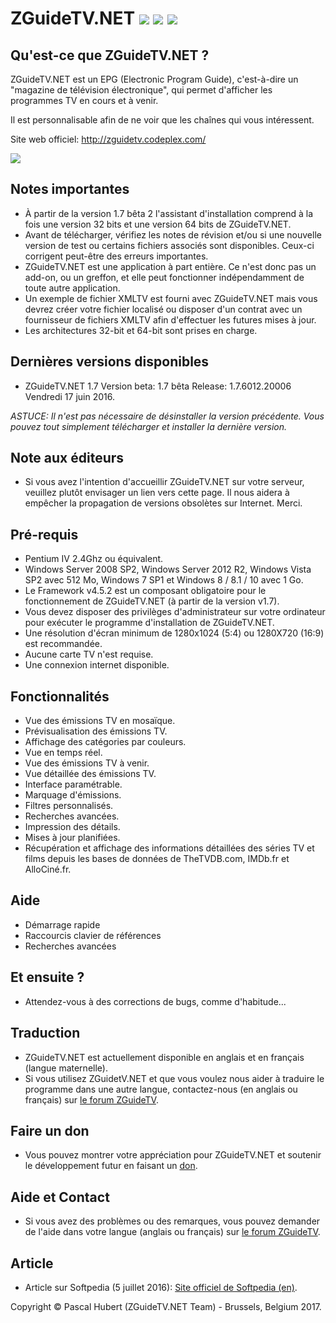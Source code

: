 # ZGuideTV.NET [<img src="https://github.com/neojudgment/ZGuideTVDotNet/blob/master/Screenshots/fr_flags.jpg">](https://github.com/neojudgment/ZGuideTVDotNet/blob/master/Docs/READMEFR.md) [<img src="https://github.com/neojudgment/ZGuideTVDotNet/blob/master/Screenshots/uk_flags.jpg">](https://github.com/neojudgment/ZGuideTVDotNet) [<img src="https://github.com/neojudgment/ZGuideTVDotNet/blob/master/Screenshots/don-via-paypal.gif">](https://www.paypal.com/cgi-bin/webscr?cmd=_s-xclick&hosted_button_id=ZZBD7C6HV8V52)

## Qu'est-ce que ZGuideTV.NET ?

ZGuideTV.NET est un EPG (Electronic Program Guide), c'est-à-dire un "magazine de télévision électronique", qui permet d'afficher les programmes TV en cours et à venir.

Il est personnalisable afin de ne voir que les chaînes qui vous intéressent.

Site web officiel: http://zguidetv.codeplex.com/

![](https://github.com/neojudgment/ZGuideTVDotNet/blob/master/Screenshots/zguidetvinterface.png?raw=true)

## Notes importantes

- À partir de la version 1.7 bêta 2 l'assistant d'installation comprend à la fois une version 32 bits et une version 64 bits de ZGuideTV.NET.
- Avant de télécharger, vérifiez les notes de révision et/ou si une nouvelle version de test ou certains fichiers associés sont disponibles. Ceux-ci corrigent peut-être des erreurs importantes.
- ZGuideTV.NET est une application à part entière. Ce n'est donc pas un add-on, ou un greffon, et elle peut fonctionner indépendamment de toute autre application.
- Un exemple de fichier XMLTV est fourni avec ZGuideTV.NET mais vous devrez créer votre fichier localisé ou disposer d'un contrat avec un fournisseur de fichiers XMLTV afin d'effectuer les futures mises à jour.
- Les architectures 32-bit et 64-bit sont prises en charge. 

## Dernières versions disponibles

- ZGuideTV.NET 1.7 Version beta: 1.7 bêta Release: 1.7.6012.20006 Vendredi 17 juin 2016.

*ASTUCE: Il n'est pas nécessaire de désinstaller la version précédente. Vous pouvez tout simplement télécharger et installer la dernière version.*

## Note aux éditeurs

- Si vous avez l'intention d'accueillir ZGuideTV.NET sur votre serveur, veuillez plutôt envisager un lien vers cette page. Il nous aidera à empêcher la propagation de versions obsolètes sur Internet. Merci. 

## Pré-requis

- Pentium IV 2.4Ghz ou équivalent.
- Windows Server 2008 SP2, Windows Server 2012 R2, Windows Vista SP2 avec 512 Mo, Windows 7 SP1 et Windows 8 / 8.1 / 10 avec 1 Go.
- Le Framework v4.5.2 est un composant obligatoire pour le fonctionnement de ZGuideTV.NET (à partir de la version v1.7).
- Vous devez disposer des privilèges d'administrateur sur votre ordinateur pour exécuter le programme d'installation de ZGuideTV.NET.
- Une résolution d'écran minimum de 1280x1024 (5:4) ou 1280X720 (16:9) est recommandée.
- Aucune carte TV n'est requise.
- Une connexion internet disponible.

## Fonctionnalités

- Vue des émissions TV en mosaïque.
- Prévisualisation des émissions TV.
- Affichage des catégories par couleurs.
- Vue en temps réel.
- Vue des émissions TV à venir.
- Vue détaillée des émissions TV.
- Interface paramétrable.
- Marquage d'émissions.
- Filtres personnalisés.
- Recherches avancées.
- Impression des détails.
- Mises à jour planifiées.
- Récupération et affichage des informations détaillées des séries TV et films depuis les bases de données de TheTVDB.com, IMDb.fr et AlloCiné.fr.

## Aide

- Démarrage rapide
- Raccourcis clavier de références
- Recherches avancées 

## Et ensuite ?

- Attendez-vous à des corrections de bugs, comme d'habitude...

## Traduction

- ZGuideTV.NET est actuellement disponible en anglais et en français (langue maternelle).
- Si vous utilisez ZGuidetV.NET et que vous voulez nous aider à traduire le programme dans une autre langue, contactez-nous (en anglais ou français) sur [le forum ZGuideTV](http://www.zguidetv.net/). 

## Faire un don

- Vous pouvez montrer votre appréciation pour ZGuideTV.NET et soutenir le développement futur en faisant un [don](https://www.paypal.com/cgi-bin/webscr?cmd=_s-xclick&hosted_button_id=ZZBD7C6HV8V52).

## Aide et Contact

- Si vous avez des problèmes ou des remarques, vous pouvez demander de l'aide dans votre langue (anglais ou français) sur [le forum ZGuideTV](http://www.zguidetv.net/). 

## Article

- Article sur Softpedia (5 juillet 2016): [ Site officiel de Softpedia (en)](http://www.softpedia.com/get/Internet/Internet-Radio-TV-Player/ZGuideTv.shtml).

Copyright © Pascal Hubert (ZGuideTV.NET Team) - Brussels, Belgium 2017.
